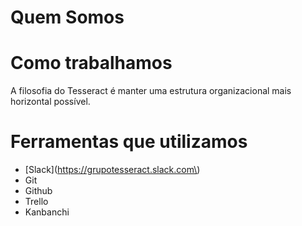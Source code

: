 # Quem Somos

# Como trabalhamos

A filosofia do Tesseract é manter uma estrutura organizacional mais horizontal possível.

# Ferramentas que utilizamos

* \[Slack\]\(https://grupotesseract.slack.com\)
* Git
* Github
* Trello
* Kanbanchi




